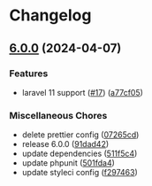 # Changelog

## [6.0.0](https://github.com/audunru/social-accounts/compare/v5.0.0...v6.0.0) (2024-04-07)


### Features

* laravel 11 support ([#17](https://github.com/audunru/social-accounts/issues/17)) ([a77cf05](https://github.com/audunru/social-accounts/commit/a77cf05e89c145d37ed3e68e36848c7d7e17be62))


### Miscellaneous Chores

* delete prettier config ([07265cd](https://github.com/audunru/social-accounts/commit/07265cdf26a9f789cb04fb571b82917ed8150e8e))
* release 6.0.0 ([91dad42](https://github.com/audunru/social-accounts/commit/91dad42ffeb3868f3a019db07f7179e298b40a7f))
* update dependencies ([511f5c4](https://github.com/audunru/social-accounts/commit/511f5c4b14dc93d7a2da7f4aacdd7ad20ccdcb2b))
* update phpunit ([501fda4](https://github.com/audunru/social-accounts/commit/501fda4db6616452260cbb11d65d40f6ea33fa17))
* update styleci config ([f297463](https://github.com/audunru/social-accounts/commit/f297463ca0be48b736a50a4a418532ee084fb2ac))
